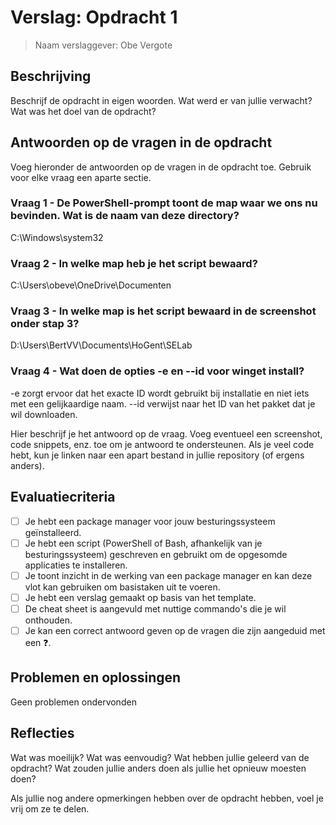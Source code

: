 # Verslag: Opdracht 1

> Naam verslaggever: Obe Vergote

## Beschrijving

Beschrijf de opdracht in eigen woorden. Wat werd er van jullie verwacht? Wat was het doel van de opdracht?

## Antwoorden op de vragen in de opdracht

Voeg hieronder de antwoorden op de vragen in de opdracht toe. Gebruik voor elke vraag een aparte sectie.

### Vraag 1 - De PowerShell-prompt toont de map waar we ons nu bevinden. Wat is de naam van deze directory?

C:\Windows\system32

### Vraag 2 - In welke map heb je het script bewaard?

C:\Users\obeve\OneDrive\Documenten

### Vraag 3 - In welke map is het script bewaard in de screenshot onder stap 3?

D:\Users\BertVV\Documents\HoGent\SELab

### Vraag 4 - Wat doen de opties -e en --id voor winget install?

-e zorgt ervoor dat het exacte ID wordt gebruikt bij installatie en niet iets met een gelijkaardige naam. --id verwijst naar het ID van het pakket dat je wil downloaden. 

Hier beschrijf je het antwoord op de vraag. Voeg eventueel een screenshot, code snippets, enz. toe om je antwoord te ondersteunen. Als je veel code hebt, kun je linken naar een apart bestand in jullie repository (of ergens anders).

## Evaluatiecriteria

- [ ] Je hebt een package manager voor jouw besturingssysteem geïnstalleerd.
- [ ] Je hebt een script (PowerShell of Bash, afhankelijk van je besturingssysteem) geschreven en gebruikt om de opgesomde applicaties te installeren.
- [ ] Je toont inzicht in de werking van een package manager en kan deze vlot kan gebruiken om basistaken uit te voeren.
- [ ] Je hebt een verslag gemaakt op basis van het template.
- [ ] De cheat sheet is aangevuld met nuttige commando's die je wil onthouden.
- [ ] Je kan een correct antwoord geven op de vragen die zijn aangeduid met een :question:.
## Problemen en oplossingen

Geen problemen ondervonden

## Reflecties

Wat was moeilijk? Wat was eenvoudig? Wat hebben jullie geleerd van de opdracht? Wat zouden jullie anders doen als jullie het opnieuw moesten doen?

Als jullie nog andere opmerkingen hebben over de opdracht hebben, voel je vrij om ze te delen.
